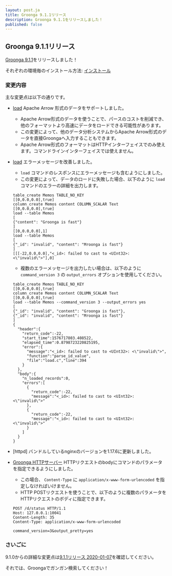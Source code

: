 ```yaml
---
layout: post.ja
title: Groonga 9.1.1リリース
description: Groonga 9.1.1をリリースしました！
published: false
---
```


## Groonga 9.1.1リリース

[Groonga 9.1.1](/ja/docs/news.html#release-9-1-1)をリリースしました！

それぞれの環境毎のインストール方法: [インストール](/ja/docs/install.html)

### 変更内容

主な変更点は以下の通りです。

* [load](/ja/docs/reference/commands/load.html) Apache Arrow 形式のデータをサポートしました。

  * Apache Arrow形式のデータを使うことで、パースのコストを削減でき、他のフォーマットより高速にデータをロードできる可能性があります。
  * この変更によって、他のデータ分析システムからApache Arrow形式のデータを直接Groongaへ入力することもできます。
  * Apache Arrow形式のフォーマットはHTTPインターフェイスでのみ使えます。コマンドラインインターフェイスでは使えません。

* [load](/ja/docs/reference/commands/load.html) エラーメッセージを改善しました。

  * `load` コマンドのレスポンスにエラーメッセージも含むようにしました。
  * この変更によって、データのロードに失敗した場合、以下のように `load` コマンドのエラーの詳細を出力します。

  ```
  table_create Memos TABLE_NO_KEY
  [[0,0.0,0.0],true]
  column_create Memos content COLUMN_SCALAR Text
  [[0,0.0,0.0],true]
  load --table Memos
  [
  {"content": "Groonga is fast"}
  ]
  [[0,0.0,0.0],1]
  load --table Memos
  [
  {"_id": "invalid", "content": "Mroonga is fast"}
  ]
  [[[-22,0.0,0.0],"<_id>: failed to cast to <UInt32>: <\"invalid\">"],0]
  ```

  * 複数のエラーメッセージを出力したい場合は、以下のように `command_version 3` の `output_errors` オプションを使用してください。

  ```
  table_create Memos TABLE_NO_KEY
  [[0,0.0,0.0],true]
  column_create Memos content COLUMN_SCALAR Text
  [[0,0.0,0.0],true]
  load --table Memos --command_version 3 --output_errors yes
  [
  {"_id": "invalid", "content": "Groonga is fast"},
  {"_id": "invalid", "content": "Mroonga is fast"}
  ]
  {
    "header":{
      "return_code":-22,
      "start_time":1576717803.408522,
      "elapsed_time":0.8798723220825195,
      "error":{
        "message":"<_id>: failed to cast to <UInt32>: <\"invalid\">",
        "function":"parse_id_value",
        "file":"load.c","line":394
      }
    },
    "body":{
      "n_loaded_records":0,
      "errors":[
        {
          "return_code":-22,
          "message":"<_id>: failed to cast to <UInt32>: <\"invalid\">"
        },
        {
          "return_code":-22,
          "message":"<_id>: failed to cast to <UInt32>: <\"invalid\">"
        }
      ]
    }
  }
  ```

* [httpd] バンドルしているnginxのバージョンを1.17.6に更新しました。

* [Groonga HTTPサーバー](/ja/docs/reference/executables/groonga-server-http.html) HTTPリクエストのbodyにコマンドのパラメータを指定できるようにしました。

  * この場合、 `Content-Type` に `application/x-www-form-urlencoded` を指定しなければいけません。
  * HTTP POSTリクエストを使うことで、以下のように複数のパラメータをHTTPリクエストのボディに指定できます。

  ```
  POST /d/status HTTP/1.1
  Host: 127.0.0.1:10041
  Content-Length: 35
  Content-Type: application/x-www-form-urlencoded

  command_version=3&output_pretty=yes
  ```

### さいごに

9.1.0からの詳細な変更点は[9.1.1リリース 2020-01-07](/ja/docs/news.html#release-9-1-1)を確認してください。

それでは、Groongaでガンガン検索してください！
